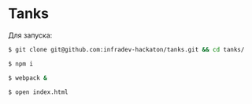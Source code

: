 # Tanks

Для запуска:

```sh
$ git clone git@github.com:infradev-hackaton/tanks.git && cd tanks/
```

```sh
$ npm i
```

```sh
$ webpack &
```

```sh
$ open index.html
```

